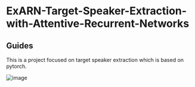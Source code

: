 # ExARN-Target-Speaker-Extraction-with-Attentive-Recurrent-Networks
## Guides
This is a project focused on target speaker extraction which is based on pytorch.

![image](https://github.com/shenpengjie/ExARN-Target-Speaker-Extraction-with-Attentive-Recurrent-Networks/assets/24357107/c306b155-45a6-493b-8a8b-f9f5ddc8d131)
